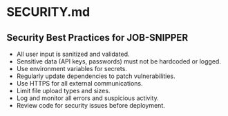# SECURITY.md

## Security Best Practices for JOB-SNIPPER

- All user input is sanitized and validated.
- Sensitive data (API keys, passwords) must not be hardcoded or logged.
- Use environment variables for secrets.
- Regularly update dependencies to patch vulnerabilities.
- Use HTTPS for all external communications.
- Limit file upload types and sizes.
- Log and monitor all errors and suspicious activity.
- Review code for security issues before deployment.
